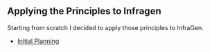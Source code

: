 ## Applying the Principles to Infragen

Starting from scratch I decided to apply those principles to InfraGen.

- [Initial Planning](03-01-initial-planning.md)
